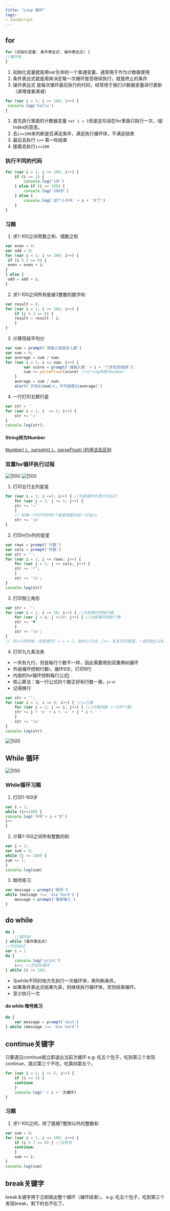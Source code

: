 ```yaml
---
title: "Loop 循环"
tags: 
- JavaScript
---
```


## for
```js
for (初始化变量; 条件表达式; 操作表达式) {
//循环体
}
```
1. 初始化变量就是用var生命的一个普通变量，通常用于作为计数器使用
2. 条件表达式就是用来决定每一次循环是否继续执行，就是终止的条件
3. 操作表达式 是每次循环最后执行的代码，经常用于我们计数器变量进行更新（递增或者递减）
```js
for (var i = 1; i <= 100; i++) {
 console.log('hello')
}
```
1. 首先执行里面的计数器变量 `var i = 1`但是这句话在for里面只执行一次，i是index的意思。
2. 去`i<=100`来判断是否满足条件，满足执行循环体，不满足结束
3. 最后去执行 `i++` 第一轮结束
4. 接着去执行`i<=100`

### 执行不同的代码
```js
for (var i = 1; i <= 100; i++) {
    if (i == 1) {
        console.log('1岁')
    } else if (i == 100) {
        console.log('100岁')
    } else {
        console.log('这个人今年' + i + '岁了')
    }
}
```

### 习题
1. 求1-100之间奇数之和、偶数之和
```js
var even = 0;
var odd = 0;
for (var i = 1; i <= 100; i++) {
 if (i % 2 == 0) {
 even = even + i;
}
} else {
 odd = odd + i;
}
```
2. 求1-100之间所有能被3整数的数字和
```js
var result = 0;
for (var i = 1; i <= 100; i++) {
	if (i % 3 == 0) {
	result = result + i;
	}
}
```
3. 计算班级平均分
```js
var num = prompt('请输入班级总人数')
var sum = 0;
var average = sum / num;
for (var i = 1; i <= num; i++) {
        var score = prompt('请输入第' + i + '个学生的成绩');
        sum += parseFloat(score) //string转换为number
    } 
    average = sum / num;
    alert(`共有${num}人，平均值是${average}`)
```
4. 一行打印五颗行星
```js
var str = ''
for (var i = 1; i  <= 5; i++) {
	str += '⭐'
}
console.log(str);
```

#### String转为Number
[Number( )、parseInt( )、parseFloat( )的用法及区别](https://segmentfault.com/a/1190000020008733)

### 双重for循环执行过程
![|500](https://raw.githubusercontent.com/Meyerclex/image/main/20220820134745.png)
![|500](https://raw.githubusercontent.com/Meyerclex/image/main/20220820135311.png)

1. 打印五行五列星星
```js
for (var i = 1; i <=5; i++) { //外部循环负责打印五行
	for (var j = 1; j <= 5; j++) {
	str += '⭐' 
	}
	// 如果一行打印完毕5个星星就要另起一行加\n
	str += '\n'
}
```
 2. 打印n行n列的星星
```js
var rows = prompt('行数')
var cols = prompt('列数')
var str = '';
for (var i = 1; i <= rows; i++) {
	for (var j = 1; j <= cols; j++) {
	str += '*';
	}
	str += '\n';
}
console.log(str)
```
3. 打印倒三角形
```js
var str = '';
for (var i = 1; i <= 10; i++) { //外层循环控制行数
	for (var j = i; j <=10; j++) { //内层循环控制个数
	str += '♥'
	}
	str += '\n';
}
// 当i=1的时候，内层循环j = i = 1，始终小于10，j++，反复打印星星，一直加到j=10，不再满足条件，换行，内部循环了十次，外部开始循环第二次，i=2，内部再次循环。
```
4. 打印九九乘法表
- 一共有九行，但是每行个数不一样，因此需要用到双重佛如循环
- 外层循环控制行数i，循环9次，打印9行
- 内层的for循环控制每行公式j
- 核心算法：每一行公式的个数正好和行数一致，j<=i
- 记得换行
```js
var str = '';
for (var i = 1; i <= 9; i++) { //i=行数
	for (var j = 1; j <= i; j++) { //j代表列数（一行的个数）
	str += j + 'x' + i + '=' + j * i + ' '
	}
	str += '\n'
}
console.log(str)
```
![|500](https://raw.githubusercontent.com/Meyerclex/image/main/20220820145040.png)

## While 循环
![|550](https://raw.githubusercontent.com/Meyerclex/image/main/20220820150049.png)

### While循环习题
1. 打印1-100岁
```js
var i = 1;
while (i<=100) {
console.log('今年'+ i +'岁')
i++
}
```
2. 计算1-100之间所有整数的和
```js
var j = 1;
var sum = 0;
while (j <= 100) {
sum += 1;
}
console.log(sum)
```
3. 暗号练习
```js
var message = prompt('暗号')
while (message !== 'die hard') {
	message = prompt('重新输入')
}
```

## do while
```js
do {
	//循环体
} while (条件表达式)
//代码验证
var i = 1
do {
	console.log('print')
	i++; //否则死循环
} while (i <= 10);
```
- 与while不同的地方先执行一次循环体，再判断条件。
- 如果条件表达式结果为真，则继续执行循环体，否则结束循环。
- 至少执行一次
#### do while 暗号练习
```js
do {
	var message = prompt('test')
} while (message !== 'die hard')
```

## continue关键字
只要遇见continue就立即退出当前次循环
e.g: 吃五个包子，吃到第三个发现continue，跳过第三个不吃，吃第四第五个。
```js
for (var i = 1; i <= 5; i++) {
	if (i == 3) {
	continue
	}
	console.log(''+ i +''次循环)
}
```
### 习题
1. 求1-100之间，除了能被7整除以外的整数和
```js
var sum = 0;
for (var i = 1; i <= 100; i++) {
	if (i % 7 == 0) { //双等号
	continue;
	}
	sum += i;
}
console.log(sum)
```
## break关键字
break关键字用于立即跳出整个循环（循环结束）。
e.g: 吃五个包子，吃到第三个发现break，剩下的也不吃了。
